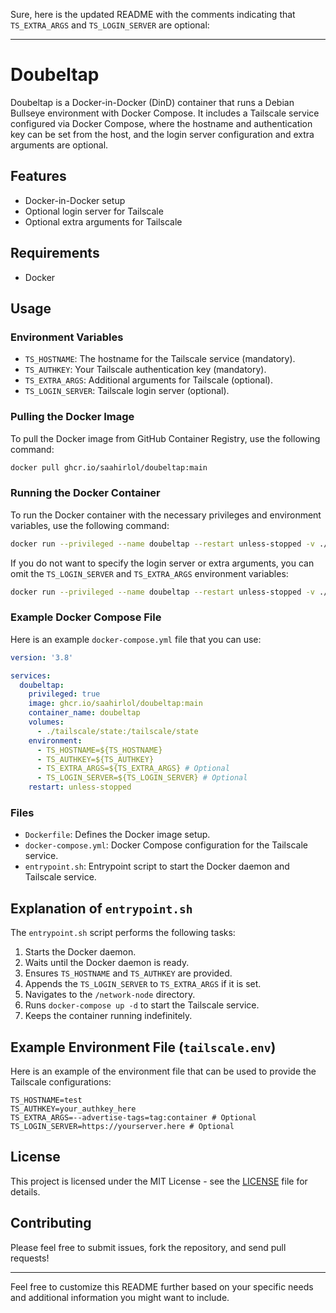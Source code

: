 Sure, here is the updated README with the comments indicating that `TS_EXTRA_ARGS` and `TS_LOGIN_SERVER` are optional:

---

# Doubeltap

Doubeltap is a Docker-in-Docker (DinD) container that runs a Debian Bullseye environment with Docker Compose. It includes a Tailscale service configured via Docker Compose, where the hostname and authentication key can be set from the host, and the login server configuration and extra arguments are optional.

## Features

- Docker-in-Docker setup
- Optional login server for Tailscale
- Optional extra arguments for Tailscale

## Requirements

- Docker

## Usage

### Environment Variables

- `TS_HOSTNAME`: The hostname for the Tailscale service (mandatory).
- `TS_AUTHKEY`: Your Tailscale authentication key (mandatory).
- `TS_EXTRA_ARGS`: Additional arguments for Tailscale (optional).
- `TS_LOGIN_SERVER`: Tailscale login server (optional).

### Pulling the Docker Image

To pull the Docker image from GitHub Container Registry, use the following command:

```sh
docker pull ghcr.io/saahirlol/doubeltap:main
```

### Running the Docker Container

To run the Docker container with the necessary privileges and environment variables, use the following command:

```sh
docker run --privileged --name doubeltap --restart unless-stopped -v ./tailscale/state:/tailscale/state -e TS_HOSTNAME=passwords -e TS_AUTHKEY=your_authkey_here -e TS_EXTRA_ARGS="--advertise-tags=tag:container" -e TS_LOGIN_SERVER=https://yourserver.here -it ghcr.io/saahirlol/doubeltap:main
```

If you do not want to specify the login server or extra arguments, you can omit the `TS_LOGIN_SERVER` and `TS_EXTRA_ARGS` environment variables:

```sh
docker run --privileged --name doubeltap --restart unless-stopped -v ./tailscale/state:/tailscale/state -e TS_HOSTNAME=passwords -e TS_AUTHKEY=your_authkey_here -it ghcr.io/saahirlol/doubeltap:main
```

### Example Docker Compose File

Here is an example `docker-compose.yml` file that you can use:

```yaml
version: '3.8'

services:
  doubeltap:
    privileged: true
    image: ghcr.io/saahirlol/doubeltap:main
    container_name: doubeltap
    volumes:
      - ./tailscale/state:/tailscale/state
    environment:
      - TS_HOSTNAME=${TS_HOSTNAME}
      - TS_AUTHKEY=${TS_AUTHKEY}
      - TS_EXTRA_ARGS=${TS_EXTRA_ARGS} # Optional
      - TS_LOGIN_SERVER=${TS_LOGIN_SERVER} # Optional
    restart: unless-stopped
```

### Files

- `Dockerfile`: Defines the Docker image setup.
- `docker-compose.yml`: Docker Compose configuration for the Tailscale service.
- `entrypoint.sh`: Entrypoint script to start the Docker daemon and Tailscale service.

## Explanation of `entrypoint.sh`

The `entrypoint.sh` script performs the following tasks:

1. Starts the Docker daemon.
2. Waits until the Docker daemon is ready.
3. Ensures `TS_HOSTNAME` and `TS_AUTHKEY` are provided.
4. Appends the `TS_LOGIN_SERVER` to `TS_EXTRA_ARGS` if it is set.
5. Navigates to the `/network-node` directory.
6. Runs `docker-compose up -d` to start the Tailscale service.
7. Keeps the container running indefinitely.

## Example Environment File (`tailscale.env`)

Here is an example of the environment file that can be used to provide the Tailscale configurations:

```env
TS_HOSTNAME=test
TS_AUTHKEY=your_authkey_here
TS_EXTRA_ARGS=--advertise-tags=tag:container # Optional
TS_LOGIN_SERVER=https://yourserver.here # Optional
```

## License

This project is licensed under the MIT License - see the [LICENSE](LICENSE) file for details.

## Contributing

Please feel free to submit issues, fork the repository, and send pull requests!

---

Feel free to customize this README further based on your specific needs and additional information you might want to include.